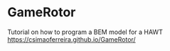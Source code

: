 # GameRotor
Tutorial on how to program a BEM model for a HAWT https://csimaoferreira.github.io/GameRotor/
